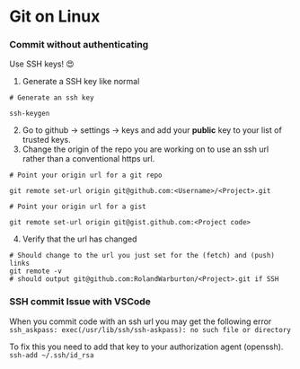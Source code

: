 # Git on Linux

### Commit without authenticating
Use SSH keys! 😍

1. Generate a SSH key like normal
```
# Generate an ssh key

ssh-keygen
```
2. Go to github -> settings -> keys and add your **public** key to your list of trusted keys.
3. Change the origin of the repo you are working on to use an ssh url rather than a conventional https url.

```
# Point your origin url for a git repo

git remote set-url origin git@github.com:<Username>/<Project>.git
```

```
# Point your origin url for a gist

git remote set-url origin git@gist.github.com:<Project code>
```

4. Verify that the url has changed
```
# Should change to the url you just set for the (fetch) and (push) links
git remote -v
# should output git@github.com:RolandWarburton/<Project>.git if SSH
```

### SSH commit Issue with VSCode
When you commit code with an ssh url you may get the following error
```ssh_askpass: exec(/usr/lib/ssh/ssh-askpass): no such file or directory```

To fix this you need to add that key to your authorization agent (openssh).
```ssh-add ~/.ssh/id_rsa```
